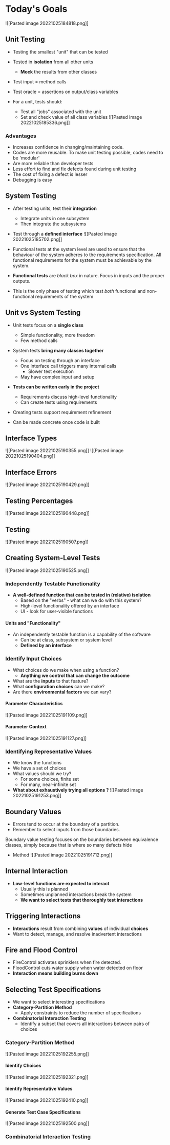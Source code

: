 # Today's Goals
![[Pasted image 20221025184818.png]]

## Unit Testing 
- Testing the smallest "unit" that can be tested
- Tested in **isolation** from all other units
	- **Mock** the results from other classes
- Test input = method calls
- Test oracle = assertions on output/class variables

- For a unit, tests should:
	- Test all "jobs" associated with the unit
	- Set and check value of all class variables
![[Pasted image 20221025185336.png]]

### Advantages
- Increases confidence in changing/maintaining code.
- Codes are more reusable. To make unit testing possible, codes need to be 'modular'
- Are more reliable than developer tests
- Less effort to find and fix defects found during unit testing
- The cost of fixing a defect is lesser
- Debugging is easy

## System Testing
- After testing units, test their **integration**
	- Integrate units in one subsystem
	- Then integrate the subsystems
- Test through a **defined interface**
![[Pasted image 20221025185702.png]]

- Functional tests at the system level are used to ensure that the behaviour of the system adheres to the requirements specification. All functional requirements for the system must be achievable by the system.
- **Functional tests** are *black box* in nature. Focus in inputs and the proper outputs.
- This is the only phase of testing which test *both* functional and non-functional requirements of the system

## Unit vs System Testing
- Unit tests focus on a **single class**
	- Simple functionality, more freedom
	- Few method calls
- System tests **bring many classes together**
	- Focus on testing through an interface
	- One interface call triggers many internal calls
		- Slower test execution
	- May have complex input and setup

- **Tests can be written early in the project**
	- Requirements discuss high-level functionality
	- Can create tests using requirements
- Creating tests support requirement refinement
- Can be made concrete once code is built


## Interface Types
![[Pasted image 20221025190355.png]]
![[Pasted image 20221025190404.png]]

## Interface Errors
![[Pasted image 20221025190429.png]]

## Testing Percentages
![[Pasted image 20221025190448.png]]

## Testing
![[Pasted image 20221025190507.png]]

## Creating System-Level Tests
![[Pasted image 20221025190525.png]]

### Independently Testable Functionality
- **A well-defined function that can be tested in (relative) isolation**
	- Based on the "verbs" - what can we do with this system?
	- High-level functionality offered by an interface
	- UI - look for user-visible functions


#### Units and "Functionality"
- An independently testable function is a capability of the software
	- Can be at class, subsystem or system level
	- **Defined by an interface**

### Identify Input Choices
- What choices do we make when using a function?
	- **Anything we control that can change the outcome**
- What are the **inputs** to that feature?
- What **configuration choices** can we make?
- Are there **environmental factors** we can vary?

#### Parameter Characteristics
![[Pasted image 20221025191109.png]]

#### Parameter Context
![[Pasted image 20221025191127.png]]

### Identifying Representative Values
- We know the functions
- We have a set of choices
- What values should we try?
	- For some choices, finite set
	- For many, near-infinite set
- **What about exhaustively trying all options ?**
![[Pasted image 20221025191253.png]]


## Boundary Values

- Errors tend to occur at the boundary of a partition.
- Remember to select inputs from those boundaries.

Boundary value testing focuses on the boundaries between equivalence classes, simply because that is where so many defects hide

- Method
![[Pasted image 20221025191712.png]]

## Internal Interaction
- **Low-level functions are expected to interact**
	- Usually this is planned
	- Sometimes unplanned interactions break the system
	- **We want to select tests that thoroughly test interactions**

## Triggering Interactions
- **Interactions** result from combining **values** of individual **choices**
- Want to detect, manage, and resolve inadvertent interactions

## Fire and Flood Control
- FireControl activates sprinklers when fire detected.
- FloodControl cuts water supply when water detected on floor
- **Interaction means building burns down**

## Selecting Test Specifications
- We want to select interesting specifications
- **Category-Partition Method**
	- Apply constraints to reduce the number of specifications
- **Combinatorial Interaction Testing**
	- Identify a subset that covers all interactions between pairs of choices

### Category-Partition Method
![[Pasted image 20221025192255.png]]

#### Identify Choices
![[Pasted image 20221025192321.png]]

#### Identify Representative Values
![[Pasted image 20221025192410.png]]

#### Generate Test Case Specifications
![[Pasted image 20221025192500.png]]

### Combinatorial Interaction Testing

